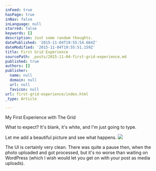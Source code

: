 ```yaml
---
inFeed: true
hasPage: true
inNav: false
inLanguage: null
starred: false
keywords: []
description: Just some random thoughts.
datePublished: '2015-11-04T19:55:54.664Z'
dateModified: '2015-11-04T19:55:51.159Z'
title: First Grid Experience
sourcePath: _posts/2015-11-04-first-grid-experience.md
published: true
authors: []
publisher:
  name: null
  domain: null
  url: null
  favicon: null
url: first-grid-experience/index.html
_type: Article

---
```

My First Experience with The Grid

What to expect? It's blank, it's white, and I'm just going to type.

Let me add a beautiful picture and see what happens.
![](https://the-grid-user-content.s3-us-west-2.amazonaws.com/c1f033b0-f643-4340-94c7-fb80001f2b91.jpg)

The UI is certainly very clean. There was quite a pause then, when the photo uploaded and got processed, but it's no worse than waiting on WordPress (which I wish would let you get on with your post as media uploads).